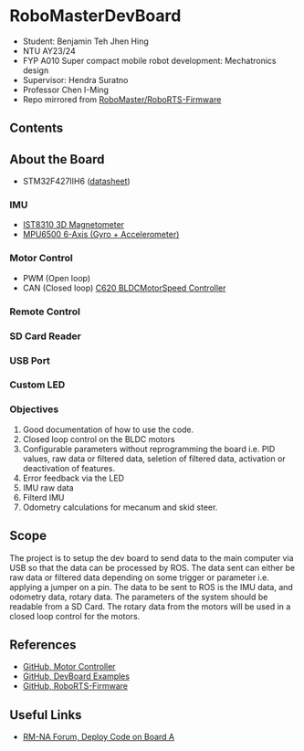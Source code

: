 # RoboMasterDevBoard
- Student: Benjamin Teh Jhen Hing
- NTU AY23/24
- FYP A010 Super compact mobile robot development: Mechatronics design
- Supervisor: Hendra Suratno
- Professor Chen I-Ming  
- Repo mirrored from [RoboMaster/RoboRTS-Firmware](https://github.com/RoboMaster/DevelopmentBoard-Examples.git)

## Contents
## About the Board
- STM32F427IIH6 ([datasheet](https://www.st.com/en/microcontrollers-microprocessors/stm32f427ii.html))
### IMU
-  [IST8310 3D Magnetometer](./DataSheet/IST8310_3D_Magnetometer.pdf)
- [MPU6500 6-Axis (Gyro + Accelerometer)](./DataSheet/MPU-6500.pdf)
### Motor Control
- PWM (Open loop)
- CAN (Closed loop) [C620 BLDCMotorSpeed Controller](./DataSheet/RBMC620BLDCMotorSpeedController.pdf)
### Remote Control
### SD Card Reader
### USB Port
### Custom LED

### Objectives
1. Good documentation of how to use the code. 
2. Closed loop control on the BLDC motors
3. Configurable parameters without reprogramming the board i.e. PID values, raw data or filtered data, seletion of filtered data, activation or deactivation of features. 
4. Error feedback via the LED
5. IMU raw data
6. Filterd IMU
7. Odometry calculations for mecanum and skid steer. 

## Scope
The project is to setup the dev board to send data to the main computer via USB so that the data can be processed by ROS. The data sent can either be raw data or filtered data depending on some trigger or parameter i.e. applying a jumper on a pin. The data to be sent to ROS is the IMU data, and odometry data, rotary data. The parameters of the system should be readable from a SD Card. The rotary data from the motors will be used in a closed loop control for the motors. 

## References
- [GitHub, Motor Controller](https://github.com/RoboGrinder-ECE/Motor_Control.git)
- [GitHub, DevBoard Examples](https://github.com/RoboMaster/DevelopmentBoard-Examples.git)
- [GitHub, RoboRTS-Firmware](https://github.com/RoboMaster/RoboRTS-Firmware.git)
## Useful Links
- [RM-NA Forum, Deploy Code on Board A](https://forums.robomasterna.com/t/how-to-write-and-deploy-code-to-the-development-board-type-a/91/2)
